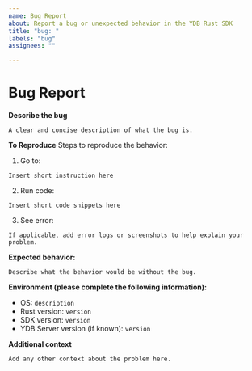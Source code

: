 ```yaml
---
name: Bug Report
about: Report a bug or unexpected behavior in the YDB Rust SDK
title: "bug: "
labels: "bug"
assignees: ""

---
```


# Bug Report

**Describe the bug**
```
A clear and concise description of what the bug is.
```
**To Reproduce**
Steps to reproduce the behavior:
1. Go to: 
```
Insert short instruction here
```
2. Run code: 
```
Insert short code snippets here
```
3. See error:
```
If applicable, add error logs or screenshots to help explain your problem.
```

**Expected behavior:**

```
Describe what the behavior would be without the bug. 
```

**Environment (please complete the following information):**
 - OS: ``` description ```
 - Rust version: ``` version ```
 - SDK version: ``` version ```
 - YDB Server version (if known): ```version ```

**Additional context**
```
Add any other context about the problem here.
```
